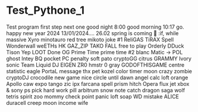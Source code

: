 # Test_Pythone_1
Test program
first step
next one
good night
8:00
good morning
10:17
go.
happy new year 2024
13/01/2024....
26.02 spring is coming
🎁
:if, while massive
Xyro 
minotauro
red tree
mikoto
joke #1
ReliGAS
TiRAX
Spell
Wonderwall
weETHs
HK
GAZ_ZIP
TAKO FALL
free to play
Orderly
DDuck
Tison
Yep
LOOT
Done
OG
Prime Time
prime time #2
blanc
Matic -> POL
ghost
Intey
BQ
pocket PC
penalty
soft
pato
cryptoGG
citrus
GRAMMY
Ivory 
sonic
Team Liquid
DJ
EIGEN
ZR0
hmstr 0
gray
GODOFTHISGAME
centre
statistic
eagle 
PortaL
message
thx
pet
kozel
color
timer
moon
crazy zombie
cryptoDJ
crocodile
new game
nice 
circle
until dawn
angel
calc
loft
orange
Apollo
caw
expo
tango
zic
ipx
farcana
spell prism
hitch
Opera
flux
jet
xbox & sony ps
pick
hard work
pill
arbitrum
snow
note
catch
dragon
saga
wolf
tetris
spirit
zoo
mommy
check point
panic
loft
soap
WD
mistake
ALICE
duracell
creep
moon
income
wife
